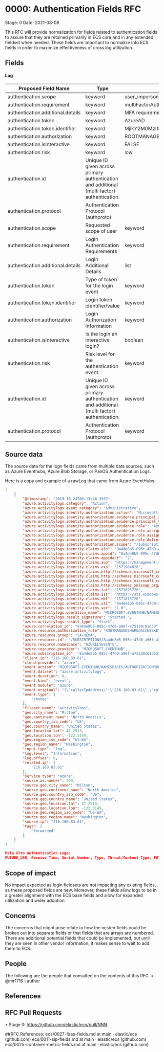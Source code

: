 # 0000: Authentication Fields RFC

Stage: 0
Date: 2021-08-08

This RFC will provide normalization for fields related to authentication fields to assure that they are retained primarily in ECS core and in any extended fieldset when needed. These fields are important to normalize into ECS fields in order to maximize effectiveness of cross log utilization. 

## Fields

#### Log
|Proposed Field Name|Type|Value|Description|
| --- | --- | --- | --- |
|authentication.scope|keyword|user_impersonation|azure.activitylogs.identity.claims.http://schemas_microsoft_com/identity/claims/scope|
|authentication.requirement|keyword|multiFactorAuthentication|azure.activitylogs.properties.authenticationRequirement|
|authentication.additional.details|keyword|MFA requirement satisfied by claim in the token|azure.activitylogs.properties.status.additionalDetails|
|authentication.token|keyword|AzureAD|azure.activitylogs.properties.tokenIssuerType|
|authentication.token.identifier|keyword|MjlkY2M0MzItNWU4YS00NjU5LTlmMDMtNmVkZTE4NDAwMzAw|azure.activitylogs.properties.uniqueTokenIdentifier|
|authentication.authorization|keyword|ROOTMANAGESHAREDACCESSKEY|azure.resource.authorization_rule|
|authentication.isInteractive|keyword|FALSE|azure.signinlogs.properties.is_interactive|
|authentication.risk|keyword|low|azure.signinlogs.properties.risk_level_aggregated|
|authentication.id|Unique ID given across primary authentication and additional (multi factor) authentication.|||
|authentication.protocol|Authentication Protocol (authproto)|||
|authentication.scope|Requested scope of user|keyword| Defines scope of authentication request|
|authentication.requirement|Login Authentication Requirements|keyword| What is required to authenticate||
|authentication.additional.details|Login Additional Details|list| Important login details not applicable in other areas|
|authentication.token|Type of token for the login event|keyword| Unique token provided during the event|
|authentication.token.identifier|Login token identifier/value|keyword| Unique identifier|
|authentication.authorization|Login Authorization Information|keyword| Important authorization information|
|authentication.isInteractive|Is the login an interactive login?|boolean| Describes whether the request was an interactive authentication or not|
|authentication.risk|Risk level for the authentication event.|keyword| This describes the risk level for the authentication event.|
|authentication.id|Unique ID given across primary authentication and additional (multi factor) authentication.| keyword | This unique value allows for identification of the authentication request|
|authentication.protocol|Authentication Protocol (authproto)|keyword|This field provides information about the authentication protocol used.| 


## Source data

The source data for the logn fields came from multiple data sources, such as Azure Eventhubs, Azure Blob Storage, or PanOS Authentication Logs.

Here is a copy and example of a rawLog that came from Azure EventHubs.
```json
[
    {
        "@timestamp": "2019-10-24T00:13:46.355Z",
        "azure.activitylogs.category": "Action",
        "azure.activitylogs.event_category": "Administrative",
        "azure.activitylogs.identity.authorization.action": "Microsoft.EventHub/namespaces/authorizationRules/listKeys/action",
        "azure.activitylogs.identity.authorization.evidence.principal_id": "8a4de8b5-095c-47d0-a96f-a75130c61d53",
        "azure.activitylogs.identity.authorization.evidence.principal_type": "ServicePrincipal",
        "azure.activitylogs.identity.authorization.evidence.role": "Azure EventGrid Service BuiltIn Role",
        "azure.activitylogs.identity.authorization.evidence.role_assignment_id": "8a4de8b5-095c-47d0-a96f-a75130c61d53",
        "azure.activitylogs.identity.authorization.evidence.role_assignment_scope": "/subscriptions/8a4de8b5-095c-47d0-a96f-a75130c61d53",
        "azure.activitylogs.identity.authorization.evidence.role_definition_id": "8a4de8b5-095c-47d0-a96f-a75130c61d53",
        "azure.activitylogs.identity.authorization.scope": "/subscriptions/8a4de8b5-095c-47d0-a96f-a75130c61d53/resourceGroups/sa-hem/providers/Microsoft.EventHub/namespaces/azurelsevents/authorizationRules/RootManageSharedAccessKey",
        "azure.activitylogs.identity.claims.aio": "8a4de8b5-095c-47d0-a96f-a75130c61d53",
        "azure.activitylogs.identity.claims.appid": "8a4de8b5-095c-47d0-a96f-a75130c61d53",
        "azure.activitylogs.identity.claims.appidacr": "2",
        "azure.activitylogs.identity.claims.aud": "https://management.core.windows.net/",
        "azure.activitylogs.identity.claims.exp": "1571904826",
        "azure.activitylogs.identity.claims.http://schemas_microsoft_com/identity/claims/identityprovider": "https://sts.windows.net/8a4de8b5-095c-47d0-a96f-a75130c61d53/",
        "azure.activitylogs.identity.claims.http://schemas_microsoft_com/identity/claims/objectidentifier": "8a4de8b5-095c-47d0-a96f-a75130c61d53",
        "azure.activitylogs.identity.claims.http://schemas_microsoft_com/identity/claims/tenantid": "8a4de8b5-095c-47d0-a96f-a75130c61d53",
        "azure.activitylogs.identity.claims.http://schemas_xmlsoap_org/ws/2005/05/identity/claims/nameidentifier": "8a4de8b5-095c-47d0-a96f-a75130c61d53",
        "azure.activitylogs.identity.claims.iat": "1571875726",
        "azure.activitylogs.identity.claims.iss": "https://sts.windows.net/8a4de8b5-095c-47d0-a96f-a75130c61d53/",
        "azure.activitylogs.identity.claims.nbf": "1571875726",
        "azure.activitylogs.identity.claims.uti": "8a4de8b5-095c-47d0-a96f-a75130c61d53",
        "azure.activitylogs.identity.claims.ver": "1.0",
        "azure.activitylogs.operation_name": "MICROSOFT.EVENTHUB/NAMESPACES/AUTHORIZATIONRULES/LISTKEYS/ACTION",
        "azure.activitylogs.result_signature": "Started.",
        "azure.activitylogs.result_type": "Start",
        "azure.correlation_id": "8a4de8b5-095c-47d0-a96f-a75130c61d53",
        "azure.resource.authorization_rule": "ROOTMANAGESHAREDACCESSKEY",
        "azure.resource.group": "SA-HEMA",
        "azure.resource.id": "/SUBSCRIPTIONS/8a4de8b5-095c-47d0-a96f-a75130c61d53/RESOURCEGROUPS/SA-HEMA/PROVIDERS/MICROSOFT.EVENTHUB/NAMESPACES/AZURELSEVENTS/AUTHORIZATIONRULES/ROOTMANAGESHAREDACCESSKEY",
        "azure.resource.namespace": "AZURELSEVENTS",
        "azure.resource.provider": "MICROSOFT.EVENTHUB",
        "azure.subscription_id": "8a4de8b5-095c-47d0-a96f-a75130c61d53",
        "client.ip": "216.160.83.61",
        "cloud.provider": "azure",
        "event.action": "MICROSOFT.EVENTHUB/NAMESPACES/AUTHORIZATIONRULES/LISTKEYS/ACTION",
        "event.dataset": "azure.activitylogs",
        "event.duration": 0,
        "event.kind": "event",
        "event.module": "azure",
        "event.original": "{\"callerIpAddress\":\"216.160.83.61\",\"category\":\"Action\",\"correlationId\":\"8a4de8b5-095c-47d0-a96f-a75130c61d53\",\"durationMs\":0,\"identity\":{\"authorization\":{\"action\":\"Microsoft.EventHub/namespaces/authorizationRules/listKeys/action\",\"evidence\":{\"principalId\":\"8a4de8b5-095c-47d0-a96f-a75130c61d53\",\"principalType\":\"ServicePrincipal\",\"role\":\"Azure EventGrid Service BuiltIn Role\",\"roleAssignmentId\":\"8a4de8b5-095c-47d0-a96f-a75130c61d53\",\"roleAssignmentScope\":\"/subscriptions/8a4de8b5-095c-47d0-a96f-a75130c61d53\",\"roleDefinitionId\":\"8a4de8b5-095c-47d0-a96f-a75130c61d53\"},\"scope\":\"/subscriptions/8a4de8b5-095c-47d0-a96f-a75130c61d53/resourceGroups/sa-hem/providers/Microsoft.EventHub/namespaces/azurelsevents/authorizationRules/RootManageSharedAccessKey\"},\"claims\":{\"aio\":\"8a4de8b5-095c-47d0-a96f-a75130c61d53\",\"appid\":\"8a4de8b5-095c-47d0-a96f-a75130c61d53\",\"appidacr\":\"2\",\"aud\":\"https://management.core.windows.net/\",\"exp\":\"1571904826\",\"http://schemas.microsoft.com/identity/claims/identityprovider\":\"https://sts.windows.net/8a4de8b5-095c-47d0-a96f-a75130c61d53/\",\"http://schemas.microsoft.com/identity/claims/objectidentifier\":\"8a4de8b5-095c-47d0-a96f-a75130c61d53\",\"http://schemas.microsoft.com/identity/claims/tenantid\":\"8a4de8b5-095c-47d0-a96f-a75130c61d53\",\"http://schemas.xmlsoap.org/ws/2005/05/identity/claims/nameidentifier\":\"8a4de8b5-095c-47d0-a96f-a75130c61d53\",\"iat\":\"1571875726\",\"iss\":\"https://sts.windows.net/8a4de8b5-095c-47d0-a96f-a75130c61d53/\",\"nbf\":\"1571875726\",\"uti\":\"8a4de8b5-095c-47d0-a96f-a75130c61d53\",\"ver\":\"1.0\"}},\"level\":\"Information\",\"location\":\"global\",\"operationName\":\"MICROSOFT.EVENTHUB/NAMESPACES/AUTHORIZATIONRULES/LISTKEYS/ACTION\",\"resourceId\":\"/SUBSCRIPTIONS/8a4de8b5-095c-47d0-a96f-a75130c61d53/RESOURCEGROUPS/SA-HEMA/PROVIDERS/MICROSOFT.EVENTHUB/NAMESPACES/AZURELSEVENTS/AUTHORIZATIONRULES/ROOTMANAGESHAREDACCESSKEY\",\"resultSignature\":\"Started.\",\"resultType\":\"Start\",\"time\":\"2019-10-24T00:13:46.3554259Z\"}",
        "event.type": [
            "change"
        ],
        "fileset.name": "activitylogs",
        "geo.city_name": "Milton",
        "geo.continent_name": "North America",
        "geo.country_iso_code": "US",
        "geo.country_name": "United States",
        "geo.location.lat": 47.2513,
        "geo.location.lon": -122.3149,
        "geo.region_iso_code": "US-WA",
        "geo.region_name": "Washington",
        "input.type": "log",
        "log.level": "Information",
        "log.offset": 0,
        "related.ip": [
            "216.160.83.61"
        ],
        "service.type": "azure",
        "source.as.number": 209,
        "source.geo.city_name": "Milton",
        "source.geo.continent_name": "North America",
        "source.geo.country_iso_code": "US",
        "source.geo.country_name": "United States",
        "source.geo.location.lat": 47.2513,
        "source.geo.location.lon": -122.3149,
        "source.geo.region_iso_code": "US-WA",
        "source.geo.region_name": "Washington",
        "source.ip": "216.160.83.61",
        "tags": [
            "forwarded"
        ]
    }
]

Palo Alto Authentication Logs:
FUTURE_USE, Receive Time, Serial Number, Type, Threat/Content Type, FUTURE_USE, Generated Time, Virtual System, Source IP, User, Normalize User, Object, Authentication Policy, Repeat Count, Authentication ID, Vendor, Log Action, Server Profile, Description, Client Type, Event Type, Factor Number, Sequence Number, Action Flags, Device Group Hierarchy 1, Device Group Hierarchy 2, Device Group Hierarchy 3, Device Group Hierarchy 4, Virtual System Name, Device Name, Virtual System ID, Authentication Protocol, UUID for rule, High Resolution Timestamp, Source Device Category, Source Device Profile, Source Device Model, Source Device Vendor, Source Device OS Family, Source Device OS Version, Source Hostname, Source Mac Address, Region, FUTURE_USE, User Agent, Session ID

```
## Scope of impact

No impact expected as login fieldsets are not impacting any existing fields, as these proposed fields are new. Moreover, these fields allow logs to be in a greater alignment with the ECS base fields and allow for expanded utilization and wider adoption.

## Concerns

The concerns that might arise relate to how the nested fields could be broken out into separate fields or that fields that are arrays are numbered. There are additional potential fields that could be implemented, but until they are seen in other vendor information, it makes sense to wait to add them to ECS.

## People

The following are the people that consulted on the contents of this RFC.
•	@mr1716 | author

## References

## RFC Pull Requests
•	Stage 0: https://github.com/elastic/ecs/pull/NNN


##RFC References:
ecs/0027-faas-fields.md at main · elastic/ecs (github.com)
ecs/0011-sip-fields.md at main · elastic/ecs (github.com)
ecs/0025-container-metric-fields.md at main · elastic/ecs (github.com)
